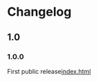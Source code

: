 # Changelog

## 1.0

### 1.0.0
 First public release[index.html](..%2F0000%20OSS%2Fa-sit-plus.github.io%2Findex.html)